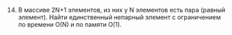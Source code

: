 14) В массиве 2N+1 элементов, из них у N элементов есть пара (равный элемент). Найти единственный непарный элемент с ограничением по времени O(N) и по памяти O(1).